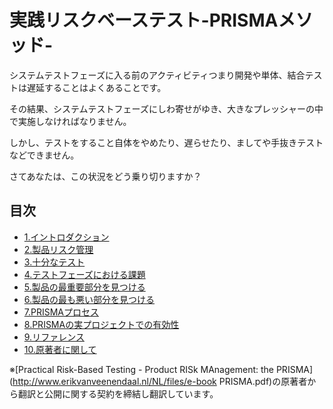 # 実践リスクベーステスト-PRISMAメソッド-

システムテストフェーズに入る前のアクティビティつまり開発や単体、結合テストは遅延することはよくあることです。

その結果、システムテストフェーズにしわ寄せがゆき、大きなプレッシャーの中で実施しなければなりません。

しかし、テストをすること自体をやめたり、遅らせたり、ましてや手抜きテストなどできません。

さてあなたは、この状況をどう乗り切りますか？

## 目次

* [1.イントロダクション](1.Intoroduction.md)
* [2.製品リスク管理](2.ProductRiskManagement.md)
* [3.十分なテスト](3.GoodEnoughTesting.md)
* [4.テストフェーズにおける課題](4.TheTestingChellenge.md)
* [5.製品の最重要部分を見つける](5.TheMostImportantPartsOfTheProduct.md)
* [6.製品の最も悪い部分を見つける](6.TheWorstAreaOfTheProduct.md)
* [7.PRISMAプロセス](7.ThePRISMAProcess.md)
* [8.PRISMAの実プロジェクトでの有効性](8.PracticalExperiences.md)
* [9.リファレンス](9.Referrences.md)
* [10.原著者に関して](10.Biography.md)

※[Practical Risk-Based Testing - Product RISk MAnagement: the PRISMA](http://www.erikvanveenendaal.nl/NL/files/e-book PRISMA.pdf)の原著者から翻訳と公開に関する契約を締結し翻訳しています。

